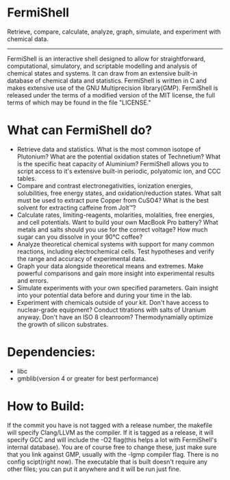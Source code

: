 <!--- FermiShell Copyright (C) 2012 Travis Whitaker -->

FermiShell
========

Retrieve, compare, calculate, analyze, graph, simulate, and experiment with chemical data.

---

FermiShell is an interactive shell designed to allow for straightforward, computational, simulatory, and scriptable modelling and analysis of chemical states and systems. It can draw from an extensive built-in database of chemical data and statistics. FermiShell is written in C and makes extensive use of the GNU Multiprecision library(GMP). FermiShell is released under the terms of a modified version of the MIT license, the full terms of which may be found in the file "LICENSE."

What can FermiShell do?
=====================
- Retrieve data and statistics. What is the most common isotope of Plutonium? What are the potential oxidation states of Technetium? What is the specific heat capacity of Aluminium? FermiShell    allows you to script access to it's extensive built-in periodic, polyatomic ion, and CCC tables.
- Compare and contrast electronegativities, ionization energies, solubilities, free energy states, and oxidation/reduction states. What salt must be used to extract pure Copper from CuSO4? What is the best solvent for extracting caffeine from Jolt™?
- Calculate rates, limiting-reagents, molarities, molalities, free energies, and cell potentials. Want to build your own MacBook Pro battery? What metals and salts should you use for the correct voltage? How much sugar can you dissolve in your 90°C coffee?
- Analyze theoretical chemical systems with support for many common reactions, including electrochemical cells. Test hypotheses and verify the range and accuracy of experimental data.
- Graph your data alongside theoretical means and extremes. Make powerful comparisons and gain more insight into experimental results and errors.
- Simulate experiments with your own specified parameters. Gain insight into your potential data before and during your time in the lab.
- Experiment with chemicals outside of your kit. Don't have access to nuclear-grade equipment? Conduct titrations with salts of Uranium anyway. Don't have an ISO 8 cleanroom? Thermodynamially optimize the growth of silicon substrates.

Dependencies:
=============
- libc
- gmblib(version 4 or greater for best performance)

How to Build:
=============
If the commit you have is not tagged with a release number, the makefile will specify Clang/LLVM as the compiler. If it is tagged as a release, it will specify GCC and will include the -O2 flag(this helps a lot with FermiShell's internal database). You are of course free to change these, just make sure that you link against GMP, usually with the -lgmp compiler flag. There is no config scipt(right now). The executable that is built doesn't require any other files; you can put it anywhere and it will be run just fine.
